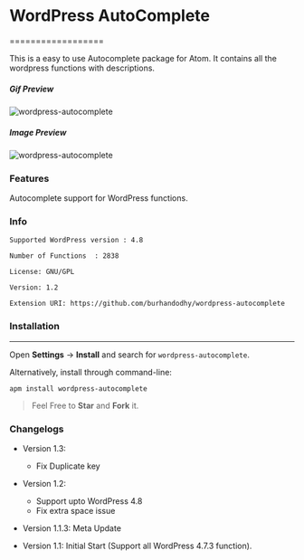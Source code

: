 # WordPress AutoComplete
==================

This is a easy to use Autocomplete package for Atom. It contains all the wordpress functions with descriptions. 

##### Gif Preview
![wordpress-autocomplete](http://i.imgur.com/HFtXHwz.gif)


##### Image Preview
![wordpress-autocomplete](http://i.imgur.com/fa1SyA1.jpg)


### Features

Autocomplete support for WordPress functions.

### Info


    Supported WordPress version : 4.8

    Number of Functions  : 2838

    License: GNU/GPL
    
    Version: 1.2
    
    Extension URI: https://github.com/burhandodhy/wordpress-autocomplete


### Installation
------------
Open **Settings** → **Install** and search for `wordpress-autocomplete`.

Alternatively, install through command-line:

	apm install wordpress-autocomplete

  > Feel Free to **Star** and **Fork** it.

### Changelogs
- Version 1.3:
  * Fix Duplicate key

- Version 1.2:
  * Support upto WordPress 4.8
  * Fix extra space issue


- Version 1.1.3: Meta Update

- Version 1.1: Initial Start (Support all WordPress 4.7.3 function).
